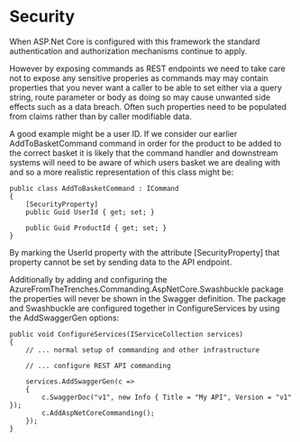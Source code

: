 # Security

When ASP.Net Core is configured with this framework the standard authentication and authorization mechanisms continue to apply.

However by exposing commands as REST endpoints we need to take care not to expose any sensitive properies as commands may may contain properties that you never want a caller to be able to set either via a query string, route parameter or body as doing so may cause unwanted side effects such as a data breach. Often such properties need to be populated from claims rather than by caller modifiable data.

A good example might be a user ID. If we consider our earlier AddToBasketCommand command in order for the product to be added to the correct basket it is likely that the command handler and downstream systems will need to be aware of which users basket we are dealing with and so a more realistic representation of this class might be:

    public class AddToBasketCommand : ICommand
    {
        [SecurityProperty]
        public Guid UserId { get; set; }

        public Guid ProductId { get; set; }
    }

By marking the UserId property with the attribute [SecurityProperty] that property cannot be set by sending data to the API endpoint.

Additionally by adding and configuring the AzureFromTheTrenches.Commanding.AspNetCore.Swashbuckle package the properties will never be shown in the Swagger definition. The package and Swashbuckle are configured together in ConfigureServices by using the AddSwaggerGen options:

    public void ConfigureServices(IServiceCollection services)
    {
        // ... normal setup of commanding and other infrastructure

        // ... configure REST API commanding

        services.AddSwaggerGen(c =>
        {
            c.SwaggerDoc("v1", new Info { Title = "My API", Version = "v1" });
            c.AddAspNetCoreCommanding();
        });
    }